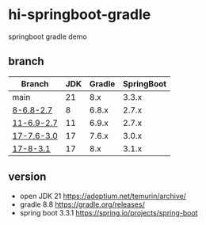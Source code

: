 # hi-springboot-gradle

springboot gradle demo

## branch

| Branch                              | JDK  | Gradle | SpringBoot |
| ----------------------------------- | ---- | ------ |------------|
| main                                | 21   | 8.x    | 3.3.x      |
| [8-6.8-2.7](../../tree/8-6.8-2.7)   | 8    | 6.8.x  | 2.7.x      |
| [11-6.9-2.7](../../tree/11-6.9-2.7) | 11   | 6.9.x  | 2.7.x      |
| [17-7.6-3.0](../../tree/17-7.6-3.0) | 17   | 7.6.x  | 3.0.x      |
| [17-8-3.1](../../tree/17-8-3.1)     | 17   | 8.x    | 3.1.x      |

## version

- open JDK 21 https://adoptium.net/temurin/archive/
- gradle 8.8 https://gradle.org/releases/
- spring boot 3.3.1 https://spring.io/projects/spring-boot

